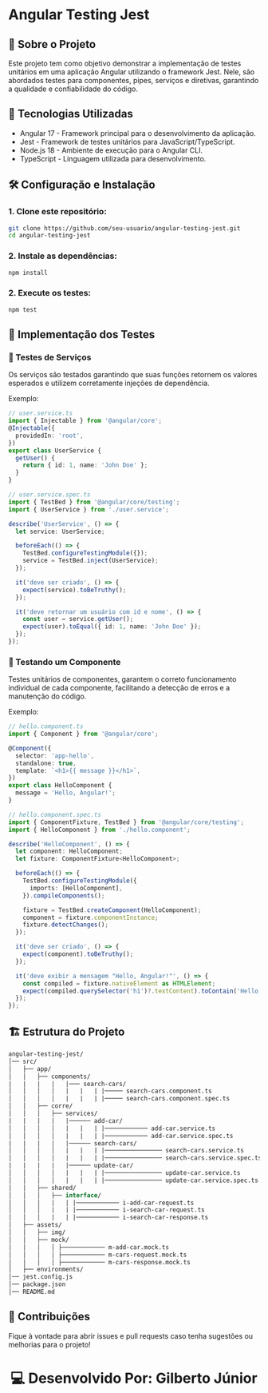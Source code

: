 # Angular Testing Jest

## 📌 Sobre o Projeto

Este projeto tem como objetivo demonstrar a implementação de testes unitários em uma aplicação Angular utilizando o framework Jest. Nele, são abordados testes para componentes, pipes, serviços e diretivas, garantindo a qualidade e confiabilidade do código.

## 🚀 Tecnologias Utilizadas
- Angular 17 - Framework principal para o desenvolvimento da aplicação.
- Jest - Framework de testes unitários para JavaScript/TypeScript.
- Node.js 18 - Ambiente de execução para o Angular CLI.
- TypeScript - Linguagem utilizada para desenvolvimento.



## 🛠️ Configuração e Instalação
### 1. Clone este repositório:
```sh
git clone https://github.com/seu-usuario/angular-testing-jest.git
cd angular-testing-jest
```

### 2. Instale as dependências:
```sh
npm install
```

### 2. Execute os testes:
```sh
npm test
```

## 🧪 Implementação dos Testes

### 🔹 Testes de Serviços

Os serviços são testados garantindo que suas funções retornem os valores esperados e utilizem corretamente injeções de dependência.

Exemplo:
```typescript
// user.service.ts
import { Injectable } from '@angular/core';
@Injectable({
  providedIn: 'root',
})
export class UserService {
  getUser() {
    return { id: 1, name: 'John Doe' };
  }
}

// user.service.spec.ts
import { TestBed } from '@angular/core/testing';
import { UserService } from './user.service';

describe('UserService', () => {
  let service: UserService;

  beforeEach(() => {
    TestBed.configureTestingModule({});
    service = TestBed.inject(UserService);
  });

  it('deve ser criado', () => {
    expect(service).toBeTruthy();
  });

  it('deve retornar um usuário com id e nome', () => {
    const user = service.getUser();
    expect(user).toEqual({ id: 1, name: 'John Doe' });
  });
});


```
### 📌 Testando um Componente

Testes unitários de componentes, garantem o correto funcionamento individual de cada componente, facilitando a detecção de erros e a manutenção do código.

Exemplo:
```ts
// hello.component.ts
import { Component } from '@angular/core';

@Component({
  selector: 'app-hello',
  standalone: true,
  template: `<h1>{{ message }}</h1>`,
})
export class HelloComponent {
  message = 'Hello, Angular!';
}

// hello.component.spec.ts
import { ComponentFixture, TestBed } from '@angular/core/testing';
import { HelloComponent } from './hello.component';

describe('HelloComponent', () => {
  let component: HelloComponent;
  let fixture: ComponentFixture<HelloComponent>;

  beforeEach(() => {
    TestBed.configureTestingModule({
      imports: [HelloComponent],
    }).compileComponents();

    fixture = TestBed.createComponent(HelloComponent);
    component = fixture.componentInstance;
    fixture.detectChanges();
  });

  it('deve ser criado', () => {
    expect(component).toBeTruthy();
  });

  it('deve exibir a mensagem "Hello, Angular!"', () => {    
    const compiled = fixture.nativeElement as HTMLElement;
    expect(compiled.querySelector('h1')?.textContent).toContain('Hello, Angular!');
  });
});


```

## 🏗️ Estrutura do Projeto

```graphql
angular-testing-jest/
│── src/
│   ├── app/
│   │   ├── components/
|   |   |   |   |─── search-cars/
│   │   │   │   |   |   | |───── search-cars.component.ts
│   │   │   │   |   |   | |───── search-cars.component.spec.ts
│   │   ├── corre/
│   │   │   ├── services/
|   |   |   |   |────── add-car/
│   │   │   │   |   |   | |──────────── add-car.service.ts
│   │   │   │   |   |   | |──────────── add-car.service.spec.ts
|   |   |   |   |────── search-cars/
│   │   │   │   |   |   | |──────────────── search-cars.service.ts
│   │   │   │   |   |   | |──────────────── search-cars.service.spec.ts
|   |   |   |   |────── update-car/
│   │   │   │   |   |   | |──────────────── update-car.service.ts
│   │   │   │   |   |   | |──────────────── update-car.service.spec.ts
│   │   ├── shared/
│   │   │   ├── interface/
│   │   │   |   | |──────────── i-add-car-request.ts
│   │   │   |   | |──────────── i-search-car-request.ts
│   │   │   |   | |──────────── i-search-car-response.ts
│   ├── assets/
│   │   ├── img/
│   │   ├── mock/
│   │   │   │ ├──────────── m-add-car.mock.ts
│   │   │   │ ├──────────── m-cars-request.mock.ts
│   │   │   │ ├──────────── m-cars-response.mock.ts
│   ├── environments/
│── jest.config.js
│── package.json
│── README.md

```

## 📌 Contribuições

Fique à vontade para abrir issues e pull requests caso tenha sugestões ou melhorias para o projeto!



<h1 align="center">💻 Desenvolvido Por: Gilberto Júnior</h1>

